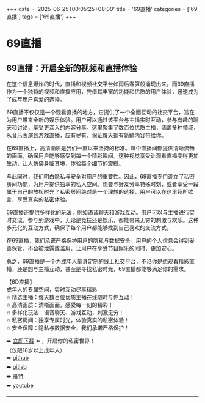 +++
date = '2025-06-25T00:05:25+08:00'
title = '69直播'
categories = ['69直播']
tags = ['69直播']
+++

# 69直播

## 69直播：开启全新的视频和直播体验

在这个信息爆炸的时代，直播和视频社交平台如雨后春笋般涌现出来。而69直播作为一个独特的视频和直播应用，凭借其丰富的功能和优质的用户体验，迅速成为了成年用户喜爱的选择。

69直播不仅仅是一个观看直播的地方，它提供了一个全面互动的社交平台，旨在为用户带来全新的娱乐体验。用户可以通过该平台与主播实时互动，参与有趣的聊天和讨论，享受更深入的内容分享。这里聚集了数百位优质主播，涵盖多种领域，从音乐表演到游戏直播，应有尽有，保证每天都有新鲜内容带给你。

在69直播上，高清画质是我们一直以来坚持的标准。每个直播间都提供清晰流畅的画面，确保用户能够感受到每一个精彩瞬间。这种视觉享受让观看直播变得更加生动，让人仿佛身临其境，体验每个细节的震撼。

与此同时，我们明白隐私与安全对用户的重要性。因此，69直播专门设立了私密房间功能，为用户提供独享的私人空间。想要与好友分享特殊时刻，或者享受一段属于自己的放松时光？私密房间绝对是一个理想的选择，用户可以在这里畅所欲言，享受真实的私密体验。

69直播还提供多样化的玩法，例如语音聊天和游戏互动。用户可以与主播进行实时交流，参与到游戏中，无论是竞技还是娱乐，都能带来无穷的刺激与欢乐。这种多元化的互动方式，确保了每个用户都能够找到自己喜欢的交流方式。

在69直播，我们承诺严格保护用户的隐私与数据安全。用户的个人信息会得到妥善保管，不会被泄露或滥用，让用户在享受节目娱乐的同时，更加安心。

总之，69直播是一个为成年人量身定制的线上社交平台，不论你是想观看精彩直播，还是想与主播互动，甚至是寻找私密时光，69直播都能够满足你的需求。

【6D直播】  
成年人的专属空间，实时互动尽享精彩  
🔥 精选主播：每天数百位优质主播在线随时与你互动！  
🔥 高清画质：清晰画面，感受每一刻的精彩！  
🔥 多样化玩法：语音聊天、游戏互动，刺激无穷！  
🔥 私密房间：独享专属时光，体验真实的私密体验！  
🔥 安全保障：隐私与数据安全，我们承诺严格保护！  

➡️ [立即下载](https://down123.s3.ap-east-1.amazonaws.com/down/down.html?channelCode=blog) ⬅️ ，开启你的私密世界！  
（仅限18岁以上成年人）  
➡️ [github](https://aldult-live.github.io/)  
➡️ [gitlab](https://seo-09598d.gitlab.io/)  
➡️ [推特](https://x.com/wegame33)  
➡️ [youtube](https://www.youtube.com/@6Dlive)  

---
